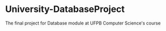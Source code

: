 # University-DatabaseProject
The final project for Database module at UFPB Computer Science's course
